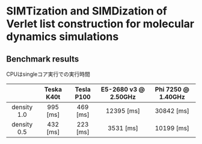 # SIMTization and SIMDization of Verlet list construction for molecular dynamics simulations

## Benchmark results
CPUはsingleコア実行での実行時間

|              | Teska K40t          | Tesla P100          | E5-2680 v3 @ 2.50GHz | Phi 7250 @ 1.40GHz  |
| :----------: | :-----------------: | :-----------------: | :-----------------:  | :-----------------: |
| density 1.0  | 995 [ms]            | 469 [ms]            | 12395 [ms]           | 30842 [ms]          |
| density 0.5  | 432 [ms]            | 223 [ms]            | 3531 [ms]            | 10199 [ms]          |
